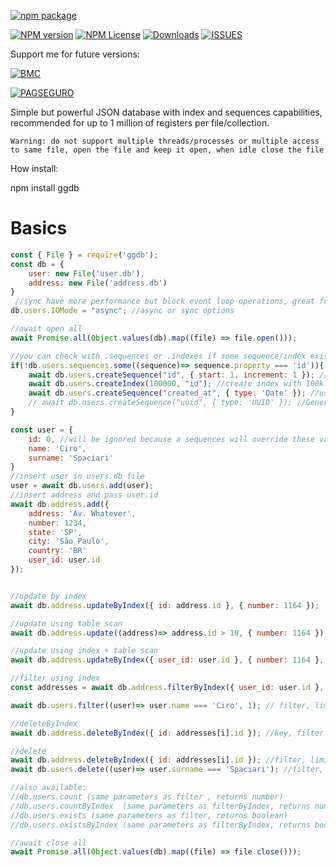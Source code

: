 [![npm package](https://nodei.co/npm/ggdb.png?downloads=true&downloadRank=true?maxAge=30)](https://nodei.co/npm/ggdb/)

[![NPM version](https://img.shields.io/npm/v/ggdb.svg)](https://img.shields.io/npm/v/ggdb.svg) [![NPM License](https://img.shields.io/npm/l/ggdb.svg)](https://img.shields.io/npm/l/ggdb.svg) [![Downloads](https://img.shields.io/npm/dt/ggdb.svg?maxAge=43200)](https://img.shields.io/npm/dt/ggdb.svg?maxAge=60) [![ISSUES](https://img.shields.io/github/issues/cirospaciari/ggdb.svg?maxAge=60)](https://img.shields.io/github/issues/cirospaciari/ggdb.svg?maxAge=60)

Support me for future versions:

[![BMC](https://cdn.buymeacoffee.com/buttons/default-orange.png)](https://www.buymeacoffee.com/i2yBGw7)

[![PAGSEGURO](https://stc.pagseguro.uol.com.br/public/img/botoes/doacoes/209x48-doar-assina.gif)](https://pag.ae/7VxyJphKt)


Simple but powerful JSON database with index and sequences capabilities, recommended for up to 1 million of registers per file/collection.


    Warning: do not support multiple threads/processes or multiple access to same file, open the file and keep it open, when idle close the file
        
        
How install:

npm install ggdb

# Basics

```javascript
const { File } = require('ggdb');
const db = {
    user: new File('user.db'),
    address: new File('address.db')
}
 //sync have more performance but block event loop operations, great for single file dump or a database process only service
db.users.IOMode = "async"; //async or sync options

//await open all
await Promise.all(Object.values(db).map((file) => file.open()));

//you can check with .sequences or .indexes if some sequence/index exists
if(!db.users.sequences.some((sequence)=> sequence.property === 'id')){
    await db.users.createSequence("id", { start: 1, increment: 1 }); //use sequencial number
    await db.users.createIndex(100000, "id"); //create index with 100k bucket size
    await db.users.createSequence("created_at", { type: 'Date' }); //use current date ( Date.now() )
    // await db.users.createSequence("uuid", { type: 'UUID' }); //Generated unique identifier (UUID or Guid)
}

const user = {
    id: 0, //will be ignored because a sequences will override these value
    name: 'Ciro',
    surname: 'Spaciari'
}
//insert user in users.db file
user = await db.users.add(user);
//insert address and pass user.id
await db.address.add({
    address: 'Av. Whatever',
    number: 1234,
    state: 'SP',
    city: 'São Paulo',
    country: 'BR'
    user_id: user.id
});


//update by index
await db.address.updateByIndex({ id: address.id }, { number: 1164 });  //key, updated data, filter (optional), limit (optional), skip (optional), sort (optional) 

//update using table scan
await db.address.update((address)=> address.id > 10, { number: 1164 }); //key, updated data, filter (optional), limit (optional), skip (optional), sort (optional) 

//update using index + table scan
await db.address.updateByIndex({ user_id: user.id }, { number: 1164 }, (address)=> address.id > 10); //key, updated data, filter (optional), limit (optional), skip (optional), sort (optional) 

//filter using index
const addresses = await db.address.filterByIndex({ user_id: user.id }, (address)=> address.country === 'BR', 10, 0, { created_at: -1 }) //key, filter (optional), limit (optional), skip (optional), sort (optional) 

await db.users.filter((user)=> user.name === 'Ciro', 1); // filter, limit (optional), skip (optional), sort (optional) 

//deleteByIndex
await db.address.deleteByIndex({ id: addresses[i].id }); //key, filter (optional), limit (optional), skip (optional), sort (optional) 

//delete
await db.address.deleteByIndex({ id: addresses[i].id }); //filter, limit (optional), skip (optional), sort (optional) 
await db.users.delete((user)=> user.surname === 'Spaciari'); //filter, limit (optional), skip (optional), sort (optional) 

//also available:
//db.users.count (same parameters as filter , returns number)
//db.users.countByIndex  (same parameters as filterByIndex, returns number)
//db.users.exists (same parameters as filter, returns boolean)
//db.users.existsByIndex (same parameters as filterByIndex, returns boolean)

//await close all
await Promise.all(Object.values(db).map((file) => file.close()));
```
